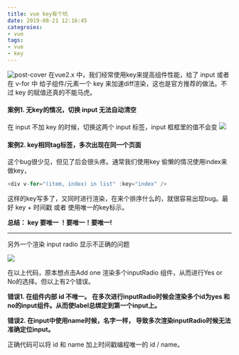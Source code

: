 ```yaml
---
title: vue key有个坑
date: 2019-08-21 12:16:45
categroies:
- vue
tags:
- vue
- key
---
```

![post-cover](/images/covers/vue-key.jpg)
在vue2.x 中，我们经常使用key来提高组件性能，给了 input  或者 在 v-for 中 给子组件/元素一个 key 来加速diff渲染，这也是官方推荐的做法。不过 key 的赋值还真的不能马虎。

#### 案例1. 无key的情况，切换 input 无法自动清空

在 input 不加 key 的时候，切换这两个 input 标签，input 框框里的值不会变
![](vuekey1.png)

#### 案例2. key相同tag标签，多次出现在同一个页面

这个bug很少见，但见了后会很头疼。通常我们使用key 偷懒的情况使用index来做key，
```js
<div v-for="(item, index) in list" :key="index" />
```
 这样的key写多了，又同时进行渲染，在来个排序什么的，就很容易出现bug。最好 key + 时间戳 或者 使用唯一的key标示。

**总结： key 要唯一 ！要唯一！要唯一!**

---

另外一个渲染 input radio 显示不正确的问题

![](vuekey2.png)


在以上代码，原本想点击Add one 渲染多个inputRadio 组件，从而进行Yes or No的选择。但以上有2个错误。

**错误1. 在组件内部 id 不唯一。 在多次进行inputRadio时候会渲染多个id为yes 和 no的input组件。从而使label总绑定到第一个input上。**

**错误2. 在input中使用name时候，名字一样， 导致多次渲染inputRadio时候无法准确定位input。**

正确代码可以将 id 和 name 加上时间戳编程唯一的 id / name。
